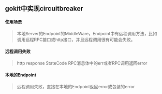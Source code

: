 ## gokit中实现circuitbreaker

#### 使用场景
>本地Server的Endpoint的MiddleWare，Endpoint中有远程调用方法，比如调用远程RPC接口或http接口，并且远程调用很有可能会失败。

#### 远程调用失败
>http response StateCode
>RPC消息体中的err或者RPC调用返回error

#### 本地的Endpoint
>远程调用失败，直接在本地的Endpoint返回error或包装的error


